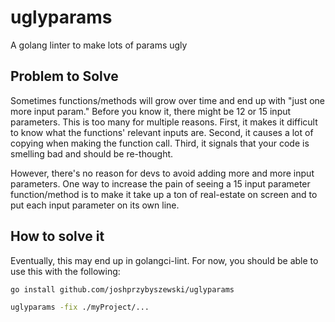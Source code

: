 # uglyparams
A golang linter to make lots of params ugly

## Problem to Solve

Sometimes functions/methods will grow over time and end up with "just one more input param."
Before you know it, there might be 12 or 15 input parameters. This is too many for multiple
reasons. First, it makes it difficult to know what the functions' relevant inputs are. Second,
it causes a lot of copying when making the function call. Third, it signals that your code is
smelling bad and should be re-thought.

However, there's no reason for devs to avoid adding more and more input parameters. One way
to increase the pain of seeing a 15 input parameter function/method is to make it take up a
ton of real-estate on screen and to put each input parameter on its own line.

## How to solve it

Eventually, this may end up in golangci-lint. For now, you should be able to use this with
the following:

```bash
go install github.com/joshprzybyszewski/uglyparams

uglyparams -fix ./myProject/...
```